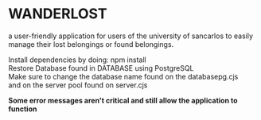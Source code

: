 # WANDERLOST

a user-friendly application for users of the university of sancarlos to easily manage their
lost belongings or found belongings.

Install dependencies by doing: npm install <br>
Restore Database found in DATABASE using PostgreSQL <br>
Make sure to change the database name found on the databasepg.cjs<br>
and on the server pool found on server.cjs<br>

<b>Some error messages aren't critical and still allow the application to function<b/><br>
